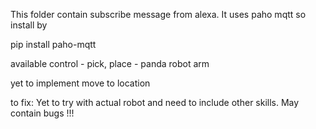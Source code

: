 This folder contain subscribe message from alexa. It uses paho mqtt so install by

pip install paho-mqtt

available control -
    pick, place - panda robot arm 

yet to implement move to location

to fix: Yet to try with actual robot and need to include other skills. May contain bugs !!!